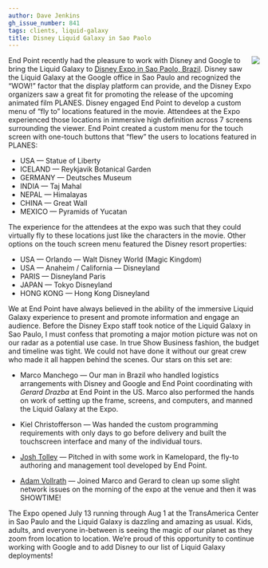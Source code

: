 ```yaml
---
author: Dave Jenkins
gh_issue_number: 841
tags: clients, liquid-galaxy
title: Disney Liquid Galaxy in Sao Paolo
---
```


<div class="separator" style="clear: both; text-align: center;"><a href="/blog/2013/08/01/disney-liquid-galaxy-in-sao-paolo/image-0-big.jpeg" imageanchor="1" style="clear: right; float: right; margin-bottom: 1em; margin-left: 1em;"><img border="0" src="/blog/2013/08/01/disney-liquid-galaxy-in-sao-paolo/image-0.jpeg"/></a></div>

End Point recently had the pleasure to work with Disney and Google to bring the Liquid Galaxy to [Disney Expo in Sao Paolo, Brazil](http://expodisneybrasil.com.br/). Disney saw the Liquid Galaxy at the Google office in Sao Paulo and recognized the “WOW!” factor that the display platform can provide, and the Disney Expo organizers saw a great fit for promoting the release of the upcoming animated film PLANES. Disney engaged End Point to develop a custom menu of “fly to” locations featured in the movie. Attendees at the Expo experienced those locations in immersive high definition across 7 screens surrounding the viewer. End Point created a custom menu for the touch screen with one-touch buttons that “flew” the users to locations featured in PLANES:

- USA —​ Statue of Liberty
- ICELAND —​ Reykjavik Botanical Garden
- GERMANY —​ Deutsches Museum
- INDIA —​ Taj Mahal
- NEPAL —​ Himalayas
- CHINA —​ Great Wall
- MEXICO —​ Pyramids of Yucatan

The experience for the attendees at the expo was such that they could virtually fly to these locations just like the characters in the movie. Other options on the touch screen menu featured the Disney resort properties:

- USA —​ Orlando —​ Walt Disney World (Magic Kingdom)
- USA —​ Anaheim / California —​ Disneyland
- PARIS —​ Disneyland Paris
- JAPAN —​ Tokyo Disneyland
- HONG KONG —​ Hong Kong Disneyland

We at End Point have always believed in the ability of the immersive Liquid Galaxy experience to present and promote information and engage an audience. Before the Disney Expo staff took notice of the Liquid Galaxy in Sao Paulo, I must confess that promoting a major motion picture was not on our radar as a potential use case. In true Show Business fashion, the budget and timeline was tight. We could not have done it without our great crew who made it all happen behind the scenes. Our stars on this set are:

- Marco Manchego —​ Our man in Brazil who handled logistics arrangements with Disney and Google and End Point coordinating with *Gerard Drazba* at End Point in the US. Marco also performed the hands on work of setting up the frame, screens, and computers, and manned the Liquid Galaxy at the Expo.

- Kiel Christofferson —​ Was handed the custom programming requirements with only days to go before delivery and built the touchscreen interface and many of the individual tours.

- [Josh Tolley](/team/josh_tolley) —​ Pitched in with some work in Kamelopard, the fly-to authoring and management tool developed by End Point.

- [Adam Vollrath](/team/adam_vollrath) —​ Joined Marco and Gerard to clean up some slight network issues on the morning of the expo at the venue and then it was SHOWTIME!

The Expo opened July 13 running through Aug 1 at the TransAmerica Center in Sao Paulo and the Liquid Galaxy is dazzling and amazing as usual. Kids, adults, and everyone in-between is seeing the magic of our planet as they zoom from location to location. We’re proud of this opportunity to continue working with Google and to add Disney to our list of Liquid Galaxy deployments!
